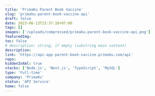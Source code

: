 ```yaml
---
title: 'PrimaKu Parent Book Vaccine'
slug: 'primaku-parent-book-vaccine-api'
draft: false
date: 2023-06-13T23:37:10+07:00
tags: []
images: ['/uploads/compressed/primaku-parent-book-vaccine-api.png']
featuredImg:
toc: false
# description: string, if empty (substring main content)
description:
link: 'https://api-app-parent-book-vaccine.primaku.com/api'
repo:
hiddenInXml: true
stacks: ['Node.js', 'Nest.js', 'TypeScript', 'MySQL']
type: 'Full-time'
company: 'PrimaKu'
status: 'API Service'
home: false
---
```

